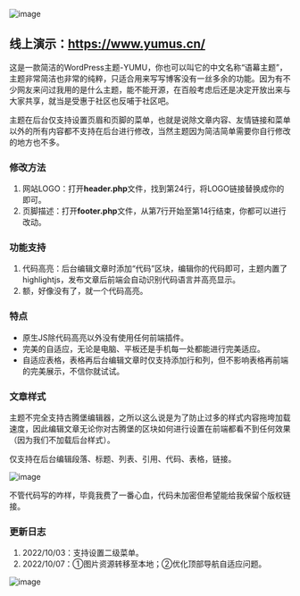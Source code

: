 ![image](https://user-images.githubusercontent.com/64707090/190620305-dd06eb87-26cd-45c9-92de-2d0242314f59.png)


## 线上演示：https://www.yumus.cn/


这是一款简洁的WordPress主题-YUMU，你也可以叫它的中文名称“语幕主题”，主题非常简洁也非常的纯粹，只适合用来写写博客没有一丝多余的功能。因为有不少网友来问过我用的是什么主题，能不能开源，在百般考虑后还是决定开放出来与大家共享，就当是受惠于社区也反哺于社区吧。

主题在后台仅支持设置页眉和页脚的菜单，也就是说除文章内容、友情链接和菜单以外的所有内容都不支持在后台进行修改，当然主题因为简洁简单需要你自行修改的地方也不多。

### 修改方法

1.  网站LOGO：打开**header.php**文件，找到第24行，将LOGO链接替换成你的即可。
2.  页脚描述：打开**footer.php**文件，从第7行开始至第14行结束，你都可以进行改动。

### 功能支持

1.  代码高亮：后台编辑文章时添加“代码”区块，编辑你的代码即可，主题内置了highlightjs，发布文章后前端会自动识别代码语言并高亮显示。
2.  额，好像没有了，就一个代码高亮。

### 特点

*   原生JS除代码高亮以外没有使用任何前端插件。
*   完美的自适应，无论是电脑、平板还是手机每一处都能进行完美适应。
*   自适应表格，表格再后台编辑文章时仅支持添加行和列，但不影响表格再前端的完美展示，不信你就试试。

### 文章样式

主题不完全支持古腾堡编辑器，之所以这么说是为了防止过多的样式内容拖垮加载速度，因此编辑文章无论你对古腾堡的区块如何进行设置在前端都看不到任何效果（因为我们不加载后台样式）。

仅支持在后台编辑段落、标题、列表、引用、代码、表格，链接。

![image](https://user-images.githubusercontent.com/64707090/190621629-cad99c58-8daa-4e7c-b0fc-3da02282ce6d.png)

不管代码写的咋样，毕竟我费了一番心血，代码未加密但希望能给我保留个版权链接。

### 更新日志

1.  2022/10/03：支持设置二级菜单。
2.  2022/10/07：①图片资源转移至本地；②优化顶部导航自适应问题。

![image](https://user-images.githubusercontent.com/64707090/190620031-f682ffce-071a-4de0-a4b9-306a749e05ea.png)
